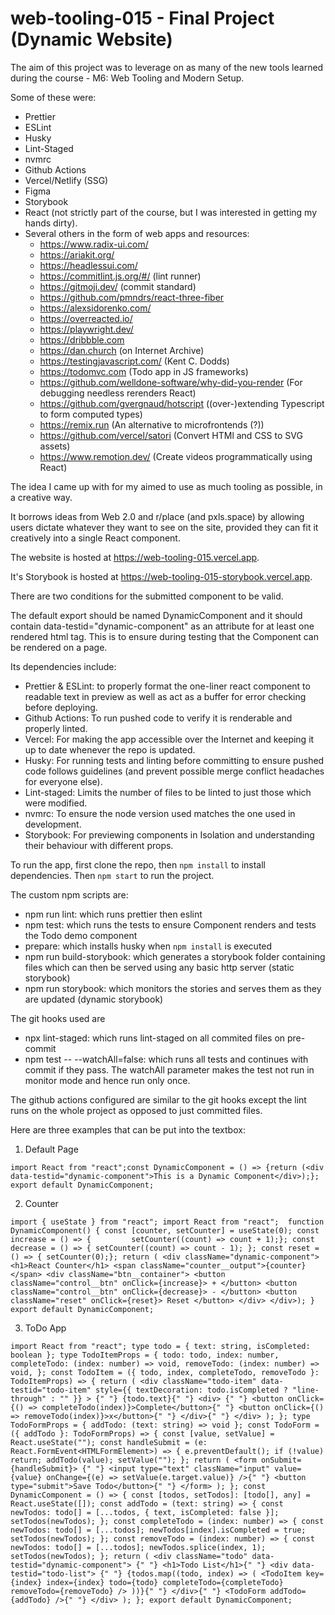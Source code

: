 # web-tooling-015 - Final Project (Dynamic Website)

The aim of this project was to leverage on as many of the new tools learned during the course - M6: Web Tooling and Modern Setup.

Some of these were:

-   Prettier
-   ESLint
-   Husky
-   Lint-Staged
-   nvmrc
-   Github Actions
-   Vercel/Netlify (SSG)
-   Figma
-   Storybook
-   React (not strictly part of the course, but I was interested in getting my hands dirty).
-   Several others in the form of web apps and resources:
    -   https://www.radix-ui.com/
    -   https://ariakit.org/
    -   https://headlessui.com/
    -   https://commitlint.js.org/#/ (lint runner)
    -   https://gitmoji.dev/ (commit standard)
    -   https://github.com/pmndrs/react-three-fiber
    -   https://alexsidorenko.com/
    -   https://overreacted.io/
    -   https://playwright.dev/
    -   https://dribbble.com
    -   https://dan.church (on Internet Archive)
    -   https://testingjavascript.com/ (Kent C. Dodds)
    -   https://todomvc.com (Todo app in JS frameworks)
    -   https://github.com/welldone-software/why-did-you-render (For debugging needless rerenders React)
    -   https://github.com/gvergnaud/hotscript ((over-)extending Typescript to form computed types)
    -   https://remix.run (An alternative to microfrontends (?))
    -   https://github.com/vercel/satori (Convert HTMl and CSS to SVG assets)
    -   https://www.remotion.dev/ (Create videos programmatically using React)

The idea I came up with for my aimed to use as much tooling as possible, in a creative way.

It borrows ideas from Web 2.0 and r/place (and pxls.space) by allowing users dictate whatever they want to see on the site, provided they can fit it creatively into a single React component.

The website is hosted at https://web-tooling-015.vercel.app.

It's Storybook is hosted at https://web-tooling-015-storybook.vercel.app.

There are two conditions for the submitted component to be valid.

The default export should be named DynamicComponent and it should contain data-testid="dynamic-component" as an attribute for at least one rendered html tag. This is to ensure during testing that the Component can be rendered on a page.

Its dependencies include:

-   Prettier & ESLint: to properly format the one-liner react component to readable text in preview as well as act as a buffer for error checking before deploying.
-   Github Actions: To run pushed code to verify it is renderable and properly linted.
-   Vercel: For making the app accessible over the Internet and keeping it up to date whenever the repo is updated.
-   Husky: For running tests and linting before committing to ensure pushed code follows guidelines (and prevent possible merge conflict headaches for everyone else).
-   Lint-staged: Limits the number of files to be linted to just those which were modified.
-   nvmrc: To ensure the node version used matches the one used in development.
-   Storybook: For previewing components in Isolation and understanding their behaviour with different props.

To run the app, first clone the repo, then `npm install` to install dependencies. Then `npm start` to run the project.

The custom npm scripts are:

-   npm run lint: which runs prettier then eslint
-   npm test: which runs the tests to ensure Component renders and tests the Todo demo component
-   prepare: which installs husky when `npm install` is executed
-   npm run build-storybook: which generates a storybook folder containing files which can then be served using any basic http server (static storybook)
-   npm run storybook: which monitors the stories and serves them as they are updated (dynamic storybook)

The git hooks used are

-   npx lint-staged: which runs lint-staged on all commited files on pre-commit
-   npm test -- --watchAll=false: which runs all tests and continues with commit if they pass. The watchAll parameter makes the test not run in monitor mode and hence run only once.

The github actions configured are similar to the git hooks except the lint runs on the whole project as opposed to just committed files.

Here are three examples that can be put into the textbox:

1. Default Page

`import React from "react";const DynamicComponent = () => {return (<div data-testid="dynamic-component">This is a Dynamic Component</div>);}; export default DynamicComponent;`

2. Counter

`import { useState } from "react"; import React from "react";  function DynamicComponent() { const [counter, setCounter] = useState(0); const increase = () => {         setCounter((count) => count + 1);}; const decrease = () => { setCounter((count) => count - 1); }; const reset = () => { setCounter(0);}; return ( <div className="dynamic-component"> <h1>React Counter</h1> <span className="counter__output">{counter}</span> <div className="btn__container"> <button className="control__btn" onClick={increase}> + </button> <button className="control__btn" onClick={decrease}> - </button> <button className="reset" onClick={reset}> Reset </button> </div> </div>); }  export default DynamicComponent;`

3. ToDo App

`import React from "react"; type todo = { text: string, isCompleted: boolean }; type TodoItemProps = { todo: todo, index: number, completeTodo: (index: number) => void, removeTodo: (index: number) => void, }; const TodoItem = ({ todo, index, completeTodo, removeTodo }: TodoItemProps) => { return ( <div className="todo-item" data-testid="todo-item" style={{ textDecoration: todo.isCompleted ? "line-through" : "" }} > {" "} {todo.text}{" "} <div> {" "} <button onClick={() => completeTodo(index)}>Complete</button>{" "} <button onClick={() => removeTodo(index)}>x</button>{" "} </div>{" "} </div> ); }; type TodoFormProps = { addTodo: (text: string) => void }; const TodoForm = ({ addTodo }: TodoFormProps) => { const [value, setValue] = React.useState(""); const handleSubmit = (e: React.FormEvent<HTMLFormElement>) => { e.preventDefault(); if (!value) return; addTodo(value); setValue(""); }; return ( <form onSubmit={handleSubmit}> {" "} <input type="text" className="input" value={value} onChange={(e) => setValue(e.target.value)} />{" "} <button type="submit">Save Todo</button>{" "} </form> ); }; const DynamicComponent = () => { const [todos, setTodos]: [todo[], any] = React.useState([]); const addTodo = (text: string) => { const newTodos: todo[] = [...todos, { text, isCompleted: false }]; setTodos(newTodos); }; const completeTodo = (index: number) => { const newTodos: todo[] = [...todos]; newTodos[index].isCompleted = true; setTodos(newTodos); }; const removeTodo = (index: number) => { const newTodos: todo[] = [...todos]; newTodos.splice(index, 1); setTodos(newTodos); }; return ( <div className="todo" data-testid="dynamic-component"> {" "} <h1>Todo List</h1>{" "} <div data-testid="todo-list"> {" "} {todos.map((todo, index) => ( <TodoItem key={index} index={index} todo={todo} completeTodo={completeTodo} removeTodo={removeTodo} /> ))}{" "} </div>{" "} <TodoForm addTodo={addTodo} />{" "} </div> ); }; export default DynamicComponent;`
